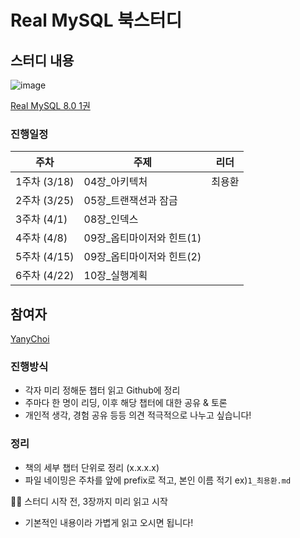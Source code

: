# Real MySQL 북스터디

## 스터디 내용
![image](https://user-images.githubusercontent.com/51287461/222952736-82f6c415-afa7-4c21-a486-65562d62af4e.png)

[Real MySQL 8.0 1권](https://product.kyobobook.co.kr/detail/S000001766482)

### 진행일정

| 주차 | 주제 | 리더 |
| --- | --- | --- |
| 1주차 (3/18) | 04장_아키텍처 | 최용환 |
| 2주차 (3/25) | 05장_트랜잭션과 잠금 |  |
| 3주차 (4/1) | 08장_인덱스 |  |
| 4주차 (4/8) | 09장_옵티마이저와 힌트(1) |  |
| 5주차 (4/15) | 09장_옵티마이저와 힌트(2) |  |
| 6주차 (4/22) | 10장_실행계획 |  |

## 참여자

[YanyChoi](https://github.com/YanyChoi)

### 진행방식

- 각자 미리 정해둔 챕터 읽고 Github에 정리
- 주마다 한 명이 리딩, 이후 해당 챕터에 대한 공유 & 토론
- 개인적 생각, 경험 공유 등등 의견 적극적으로 나누고 싶습니다!

### 정리

- 책의 세부 챕터 단위로 정리 (x.x.x.x)
- 파일 네이밍은 주차를 앞에 prefix로 적고, 본인 이름 적기 ex)`1_최용환.md`

🏃‍♀️ 스터디 시작 전, 3장까지 미리 읽고 시작

- 기본적인 내용이라 가볍게 읽고 오시면 됩니다!
